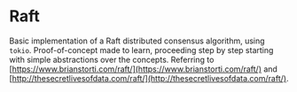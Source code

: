Raft
====

Basic implementation of a Raft distributed consensus algorithm, using `tokio`.
Proof-of-concept made to learn, proceeding step by step starting with simple
abstractions over the concepts.
Referring to
[https://www.brianstorti.com/raft/](https://www.brianstorti.com/raft/) and
[http://thesecretlivesofdata.com/raft/](http://thesecretlivesofdata.com/raft/).

